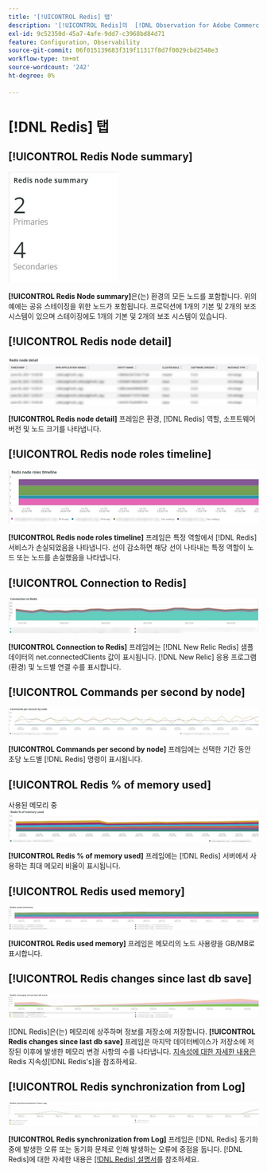 ```yaml
---
title: '[!UICONTROL Redis] 탭'
description: '[!UICONTROL Redis]의  [!DNL Observation for Adobe Commerce] 탭에 대해 알아봅니다.'
exl-id: 9c52350d-45a7-4afe-9dd7-c3968bd84d71
feature: Configuration, Observability
source-git-commit: 06f015139683f319f11317f8d7f0029cbd2548e3
workflow-type: tm+mt
source-wordcount: '242'
ht-degree: 0%

---
```


# [!DNL Redis] 탭

## [!UICONTROL Redis Node summary]

![Redis 노드 요약](../../assets/tools/observation-for-adobe-commerce/redis-tab-1.jpg)

**[!UICONTROL Redis Node summary]**&#x200B;은(는) 환경의 모든 노드를 포함합니다. 위의 예에는 공유 스테이징을 위한 노드가 포함됩니다. 프로덕션에 1개의 기본 및 2개의 보조 시스템이 있으며 스테이징에도 1개의 기본 및 2개의 보조 시스템이 있습니다.

## [!UICONTROL Redis node detail]

![Redis 노드 세부 정보](../../assets/tools/observation-for-adobe-commerce/redis-tab-2.jpg)

**[!UICONTROL Redis node detail]** 프레임은 환경, [!DNL Redis] 역할, 소프트웨어 버전 및 노드 크기를 나타냅니다.

## [!UICONTROL Redis node roles timeline]

![Redis 노드 역할 타임라인](../../assets/tools/observation-for-adobe-commerce/redis-tab-3.jpg)

**[!UICONTROL Redis node roles timeline]** 프레임은 특정 역할에서 [!DNL Redis] 서비스가 손실되었음을 나타냅니다. 선이 감소하면 해당 선이 나타내는 특정 역할이 노드 또는 노드를 손실했음을 나타냅니다.

## [!UICONTROL Connection to Redis]

![Redis에 연결](../../assets/tools/observation-for-adobe-commerce/redis-tab-4.jpg)

**[!UICONTROL Connection to Redis]** 프레임에는 [!DNL New Relic Redis] 샘플 데이터의 net.connectedClients 값이 표시됩니다. [!DNL New Relic] 응용 프로그램(환경) 및 노드별 연결 수를 표시합니다.

## [!UICONTROL Commands per second by node]

![노드별 초당 명령](../../assets/tools/observation-for-adobe-commerce/redis-tab-5.jpg)

**[!UICONTROL Commands per second by node]** 프레임에는 선택한 기간 동안 초당 노드별 [!DNL Redis] 명령이 표시됩니다.

## [!UICONTROL Redis % of memory used]

사용된 메모리 중 ![Redis %](../../assets/tools/observation-for-adobe-commerce/redis-tab-6.jpg)

**[!UICONTROL Redis % of memory used]** 프레임에는 [!DNL Redis] 서버에서 사용하는 최대 메모리 비율이 표시됩니다.

## [!UICONTROL Redis used memory]

![Redis 사용된 메모리](../../assets/tools/observation-for-adobe-commerce/redis-tab-7.jpg)

**[!UICONTROL Redis used memory]** 프레임은 메모리의 노드 사용량을 GB/MB로 표시합니다.

## [!UICONTROL Redis changes since last db save]

![마지막 DB 저장 이후 변경 내용 수정](../../assets/tools/observation-for-adobe-commerce/redis-tab-8.jpg)

[!DNL Redis]은(는) 메모리에 상주하며 정보를 저장소에 저장합니다. **[!UICONTROL Redis changes since last db save]** 프레임은 마지막 데이터베이스가 저장소에 저장된 이후에 발생한 메모리 변경 사항의 수를 나타냅니다. [ 지속성에 대한 자세한 내용은 ](https://redis.io/docs/latest/operate/oss_and_stack/management/persistence/)Redis 지속성[!DNL Redis's]을 참조하세요.

## [!UICONTROL Redis synchronization from Log]

![로그에서 Redis 동기화](../../assets/tools/observation-for-adobe-commerce/redis-tab-9.jpg)

**[!UICONTROL Redis synchronization from Log]** 프레임은 [!DNL Redis] 동기화 중에 발생한 오류 또는 동기화 문제로 인해 발생하는 오류에 중점을 둡니다. [!DNL Redis]에 대한 자세한 내용은 [[!DNL Redis] 설명서](https://redis.io/docs/)를 참조하세요.
